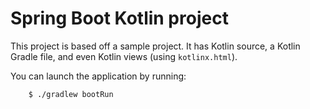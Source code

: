 # Spring Boot Kotlin project

This project is based off a sample project. It has Kotlin source, a Kotlin Gradle file, and even Kotlin views (using `kotlinx.html`). 

You can launch the application by running:

		$ ./gradlew bootRun
